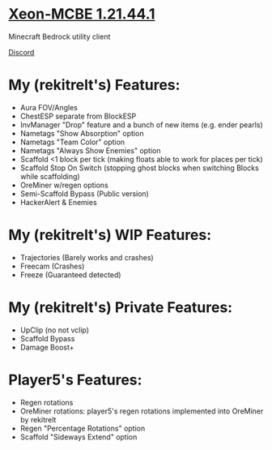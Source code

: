 # [Xeon-MCBE 1.21.44.1](https://github.com/rekitrelt/Xeon-MCBE/releases/latest/download/Xeon.dll)
Minecraft Bedrock utility client

[Discord](https://discord.gg/N9rvmmXVR2)

# My (rekitrelt's) Features:
- Aura FOV/Angles
- ChestESP separate from BlockESP
- InvManager "Drop" feature and a bunch of new items (e.g. ender pearls)
- Nametags "Show Absorption" option
- Nametags "Team Color" option
- Nametags "Always Show Enemies" option
- Scaffold <1 block per tick (making floats able to work for places per tick)
- Scaffold Stop On Switch (stopping ghost blocks when switching Blocks while scaffolding)
- OreMiner w/regen options
- Semi-Scaffold Bypass (Public version)
- HackerAlert & Enemies
# My (rekitrelt's) WIP Features:
- Trajectories (Barely works and crashes)
- Freecam (Crashes)
- Freeze (Guaranteed detected)
# My (rekitrelt's) Private Features:
- UpClip (no not vclip)
- Scaffold Bypass
- Damage Boost+
  
# Player5's Features:
- Regen rotations
- OreMiner rotations: player5's regen rotations implemented into OreMiner by rekitrelt
- Regen "Percentage Rotations" option
- Scaffold "Sideways Extend" option
